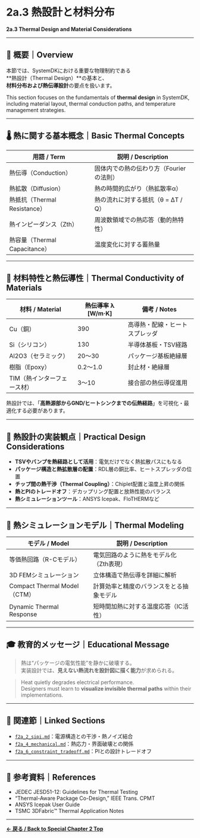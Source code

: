 # 2a.3 熱設計と材料分布  
**2a.3 Thermal Design and Material Considerations**

---

## 📘 概要｜Overview

本節では、SystemDKにおける重要な物理制約である  
**熱設計（Thermal Design）**の基本と、  
**材料分布および熱伝導設計**の要点を扱います。

This section focuses on the fundamentals of **thermal design** in SystemDK,  
including material layout, thermal conduction paths, and temperature management strategies.

---

## 🌡 熱に関する基本概念｜Basic Thermal Concepts

| 用語 / Term | 説明 / Description |
|-------------|--------------------|
| 熱伝導（Conduction） | 固体内での熱の伝わり方（Fourierの法則） |
| 熱拡散（Diffusion） | 熱の時間的広がり（熱拡散率α） |
| 熱抵抗（Thermal Resistance） | 熱の流れに対する抵抗（θ = ΔT / Q） |
| 熱インピーダンス（Zth） | 周波数領域での熱応答（動的熱特性） |
| 熱容量（Thermal Capacitance） | 温度変化に対する蓄熱量 |

---

## 🧱 材料特性と熱伝導性｜Thermal Conductivity of Materials

| 材料 / Material | 熱伝導率 λ [W/m·K] | 備考 / Notes |
|----------------|-------------------|--------------|
| Cu（銅） | 390 | 高導熱・配線・ヒートスプレッダ |
| Si（シリコン） | 130 | 半導体基板・TSV経路 |
| Al2O3（セラミック） | 20〜30 | パッケージ基板絶縁層 |
| 樹脂（Epoxy） | 0.2〜1.0 | 封止材・絶縁層 |
| TIM（熱インターフェース材） | 3〜10 | 接合部の熱伝導促進用 |

熱設計では、「**高熱源部からGND/ヒートシンクまでの伝熱経路**」を可視化・最適化する必要があります。

---

## 🔧 熱設計の実装観点｜Practical Design Considerations

- **TSVやバンプを熱経路として活用**：電気だけでなく熱拡散パスにもなる  
- **パッケージ構造と熱拡散層の配置**：RDL層の銅比率、ヒートスプレッダの位置  
- **チップ間の熱干渉（Thermal Coupling）**：Chiplet配置と温度上昇の関係  
- **熱とPIのトレードオフ**：デカップリング配置と放熱性能のバランス  
- **熱シミュレーションツール**：ANSYS Icepak、FloTHERMなど

---

## 🧮 熱シミュレーションモデル｜Thermal Modeling

| モデル / Model | 説明 / Description |
|----------------|--------------------|
| 等価熱回路（R-Cモデル） | 電気回路のように熱をモデル化（Zth表現） |
| 3D FEMシミュレーション | 立体構造で熱伝導を詳細に解析 |
| Compact Thermal Model（CTM） | 計算効率と精度のバランスをとる抽象モデル |
| Dynamic Thermal Response | 短時間加熱に対する温度応答（IC活性） |

---

## 🎓 教育的メッセージ｜Educational Message

> 熱は“パッケージの電気性能”を静かに破壊する。  
> 実装設計では、**見えない熱流れを設計図に描く能力**が求められる。

> Heat quietly degrades electrical performance.  
> Designers must learn to **visualize invisible thermal paths** within their implementations.

---

## 🔗 関連節｜Linked Sections

- [`f2a_2_sipi.md`](f2a_2_sipi.md)：電源構造との干渉・熱ノイズ結合
- [`f2a_4_mechanical.md`](f2a_4_mechanical.md)：熱応力・界面破壊との関係
- [`f2a_6_constraint_tradeoff.md`](f2a_6_constraint_tradeoff.md)：PIとの設計トレードオフ

---

## 📎 参考資料｜References

- JEDEC JESD51-12: Guidelines for Thermal Testing
- “Thermal-Aware Package Co-Design,” IEEE Trans. CPMT
- ANSYS Icepak User Guide
- TSMC 3DFabric™ Thermal Application Notes

---

**[← 戻る / Back to Special Chapter 2 Top](./README.md)**
